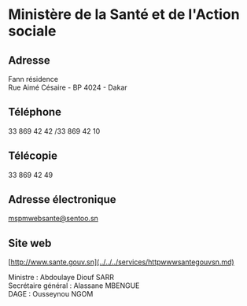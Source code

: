 # Ministère de la Santé et de l'Action sociale

**Adresse**
-----------

Fann résidence  
Rue Aimé Césaire - BP 4024 - Dakar

**Téléphone**
-------------

33 869 42 42 /33 869 42 10

**Télécopie**
-------------

33 869 42 49

**Adresse électronique**
------------------------

[mspmwebsante@sentoo.sn](../../../services/mspmwebsantesentoosn.md)

**Site web**
------------

[http://www.sante.gouv.sn](../../../services/httpwwwsantegouvsn.md)

Ministre : Abdoulaye Diouf SARR  
Secrétaire général : Alassane MBENGUE  
DAGE : Ousseynou NGOM